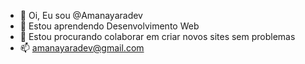 - 👋 Oi, Eu sou @Amanayaradev
- 🌱 Estou aprendendo Desenvolvimento Web
- 💞️ Estou procurando colaborar em criar novos sites sem problemas
- 📫 amanayaradev@gmail.com

<!---
Amanayaradev/Amanayaradev is a ✨ special ✨ repository because its `README.md` (this file) appears on your GitHub profile.
You can click the Preview link to take a look at your changes.
--->
